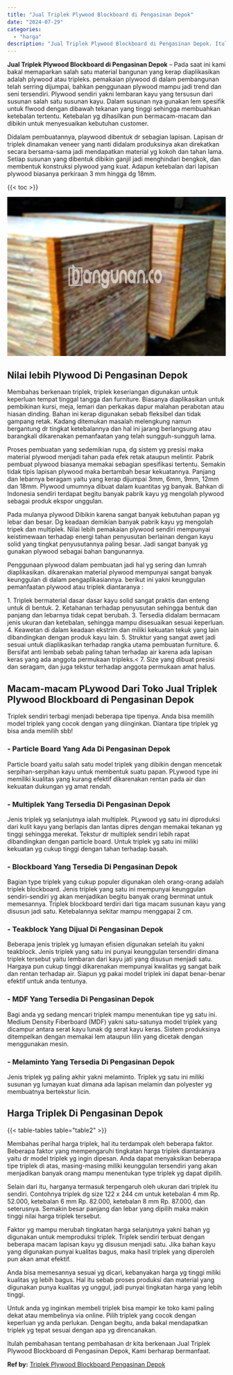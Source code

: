```yaml
---
title: "Jual Triplek Plywood Blockboard di Pengasinan Depok"
date: "2024-07-29"
categories: 
  - "harga"
description: "Jual Triplek Plywood Blockboard di Pengasinan Depok. Itulah pembahasan tentang pembahasan dr kita berkenaan Jual Triplek Plywood Blockboard di Pengasinan Dep..."
---
```


**Jual Triplek Plywood Blockboard di Pengasinan Depok** – Pada saat ini kami bakal memaparkan salah satu material bangunan yang kerap diaplikasikan adalah plywood atau tripleks. pemakaian plywood di dalam pembangunan telah serring dijumpai, bahkan penggunaan plywood mampu jadi trend dan seni tersendiri. Plywood sendiri yakni lembaran kayu yang tersusun dari susunan salah satu susunan kayu. Dalam susunan nya gunakan lem spesifik untuk flwood dengan dibawah tekanan yang tinggi sehingga membuahkan ketebalan tertentu. Ketebalan yg dihasilkan pun bermacam-macam dan dibikin untuk menyesuaikan kebutuhan customer.

Didalam pembuatannya, playwood dibentuk dr sebagian lapisan. Lapisan dr triplek dinamakan veneer yang nanti didalam produksinya akan direkatkan secara bersama-sama jadi mendapatkan material yg kokoh dan tahan lama. Setiap susunan yang dibentuk dibikin ganjil jadi menghindari bengkok, dan membentuk konstruksi plywood yang kuat. Adapun ketebalan dari lapisan plywood biasanya perkiraan 3 mm hingga dg 18mm.

{{< toc >}}

![Jual Triplek Plywood Blockboard di Pengasinan Depok](/images/jual-triplek-murah-23.png)

## Nilai lebih Plywood Di Pengasinan Depok

Membahas berkenaan triplek, triplek keseriangan digunakan untuk keperluan tempat tinggal tangga dan furniture. Biasanya diaplikasikan untuk pembikinan kursi, meja, lemari dan perkakas dapur malahan perabotan atau hiasan dinding. Bahan ini kerap digunakan sebab fleksibel dan tidak gampang retak. Kadang ditemukan masalah melengkung namun bergantung dr tingkat ketebalannya dan hal ini jarang berlangsung atau barangkali dikarenakan pemanfaatan yang telah sungguh-sungguh lama.

Proses pembuatan yang sedemikian rupa, dg sistem yg presisi maka material plywood menjadi tahan pada efek retak ataupun melintir. Pabrik pembuat plywood biasanya memakai sebagian spesifikasi tertentu. Semakin tidak tipis lapisan plywood maka bertambah besar kekuatannya. Panjang dan lebarnya beragam yaitu yang kerap dijumpai 3mm, 6mm, 9mm, 12mm dan 18mm. Plywood umumnya dibuat dalam kuantitas yg banyak. Bahkan di Indonesia sendiri terdapat begitu banyak pabrik kayu yg mengolah plywood sebagai produk ekspor unggulan.

Pada mulanya plywood Dibikin karena sangat banyak kebutuhan papan yg lebar dan besar. Dg keadaan demikian banyak pabrik kayu yg mengolah tripek dan multiplek. Nilai lebih pemakaian plywood sendiri mempunyai keistimewaan terhadap energi tahan penyusutan berlainan dengan kayu solid yang tingkat penyusutannya paling besar. Jadi sangat banyak yg gunakan plywood sebagai bahan bangunannya.

Penggunaan plywood dalam pembuatan jadi hal yg sering dan lumrah diaplikasikan. dikarenakan material plywood mempunyai sangat banyak keunggulan di dalam pengaplikasiannya. berikut ini yakni keunggulan pemanfaatan plywood atau triplek diantaranya :

1\. Triplek bermaterial dasar dasar kayu solid sangat praktis dan enteng untuk di bentuk. 2. Ketahanan terhadap penyusutan sehingga bentuk dan panjang dan lebarnya tidak cepat berubah. 3. Tersedia didalam bermacam jenis ukuran dan ketebalan, sehingga mampu disesuaikan sesuai keperluan. 4. Keawetan di dalam keadaan ekstrim dan miliki kekuatan tekuk yang lain dibandingkan dengan produk kayu lain. 5. Struktur yang sangat awet jadi sesuai untuk diaplikasikan terhadap rangka utama pembuatan furniture. 6. Bersifat anti lembab sebab paling tahan terhadap air karena ada lapisan keras yang ada anggota permukaan tripleks.< 7. Size yang dibuat presisi dan seragam, dan juga tekstur terhadap anggota permukaan amat halus.

## Macam-macam PLywood Dari Toko Jual Triplek Plywood Blockboard di Pengasinan Depok

Triplek sendiri terbagi menjadi beberapa tipe tipenya. Anda bisa memilih model triplek yang cocok dengan yang diinginkan. Diantara tipe triplek yg bisa anda memilih sbb!

### \- Particle Board Yang Ada Di Pengasinan Depok

Particle board yaitu salah satu model triplek yang dibikin dengan mencetak serpihan-serpihan kayu untuk membentuk suatu papan. PLywood type ini memiliki kualitas yang kurang efektif dikarenakan rentan pada air dan kekuatan dukungan yg amat rendah.

### \- Multiplek Yang Tersedia Di Pengasinan Depok

Jenis triplek yg selanjutnya ialah multiplek. PLywood yg satu ini diproduksi dari kulit kayu yang berlapis dan lantas dipres dengan memakai tekanan yg tinggi sehingga merekat. Tekstur dr multiplek sendiri lebih rapat dibandingkan dengan particle board. Untuk triplek yg satu ini miliki kekuatan yg cukup tinggi dengan tahan terhadap basah.

### \- Blockboard Yang Tersedia Di Pengasinan Depok

Bagian type triplek yang cukup populer digunakan oleh orang-orang adalah triplek blockboard. Jenis triplek yang satu ini mempunyai keunggulan sendiri-sendiri yg akan menjadikan begitu banyak orang berminat untuk memesannya. Triplek blockboard terdiri dari tiga macam susunan kayu yang disusun jadi satu. Ketebalannya sekitar mampu menggapai 2 cm.

### \- Teakblock Yang Dijual Di Pengasinan Depok

Beberapa jenis triplek yg lumayan efisien digunakan setelah itu yakni teakblock. Jenis triplek yang satu ini punyai keunggulan tersendiri dimana triplek tersebut yaitu lembaran dari kayu jati yang disusun menjadi satu. Hargaya pun cukup tinggi dikarenakan mempunyai kwalitas yg sangat baik dan rentan terhadap air. Siapun yg pakai model triplek ini dapat benar-benar efektif untuk anda tentunya.

### \- MDF Yang Tersedia Di Pengasinan Depok

Bagi anda yg sedang mencari triplek mampu menentukan tipe yg satu ini. Medium Density Fiberboard (MDF) yakni satu-satunya model triplek yang dicampur antara serat kayu lunak dg serat kayu keras. Sistem produksinya ditempelkan dengan memakai lem ataupun lilin yang dicetak dengan menggunakan mesin.

### \- Melaminto Yang Tersedia Di Pengasinan Depok

Jenis triplek yg paling akhir yakni melaminto. Triplek yg satu ini miliki susunan yg lumayan kuat dimana ada lapisan melamin dan polyester yg membuatnya bertekstur licin.

## Harga Triplek Di Pengasinan Depok

{{< table-tables table="table2" >}}

Membahas perihal harga triplek, hal itu terdampak oleh beberapa faktor. Beberapa faktor yang mempengaruhi tingkatan harga triplek diantaranya yaitu dr model triplek yg ingin dipesan. Anda dapat menyaksikan beberapa tipe triplek di atas, masing-masing miliki keunggulan tersendiri yang akan menjadikan banyak orang mampu menentukan type triplek yg dapat dipilih.

Selain dari itu, harganya termasuk terpengaruh oleh ukuran dari triplek itu sendiri. Contohnya triplek dg size 122 x 244 cm untuk ketebalan 4 mm Rp. 52.000, ketebalan 6 mm Rp. 82.000, ketebalan 8 mm Rp. 87.000, dan seterusnya. Semakin besar panjang dan lebar yang dipilih maka makin tinggi nilai harga triplek tersebut.

Faktor yg mampu merubah tingkatan harga selanjutnya yakni bahan yg digunakan untuk memproduksi triplek. Triplek sendiri terbuat dengan beberapa macam lapisan kayu yg disusun menjadi satu. Jika bahan kayu yang digunakan punyai kualitas bagus, maka hasil triplek yang diperoleh pun akan amat efektif.

Anda bisa memesannya sesuai yg dicari, kebanyakan harga yg tinggi miliki kualitas yg lebih bagus. Hal itu sebab proses produksi dan material yang digunakan punya kualitas yg unggul, jadi punyai tingkatan harga yang lebih tinggi.

Untuk anda yg inginkan membeli triplek bisa mampir ke toko kami paling dekat atau membelinya via online. Pilih triplek yang cocok dengan keperluan yg anda perlukan. Dengan begitu, anda bakal mendapatkan triplek yg tepat sesuai dengan apa yg direncanakan.

Itulah pembahasan tentang pembahasan dr kita berkenaan Jual Triplek Plywood Blockboard di Pengasinan Depok, Kami berharap bermanfaat.

**Ref by:** [Triplek Plywood Blockboard Pengasinan Depok](https://id.wikipedia.org/wiki/Triplek)
